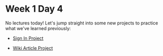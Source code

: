 # Week 1 Day 4

No lectures today! Let's jump straight into some new projects to practice what we've learned
previously:

- [Sign In Project](./sign_in_project/)

- [Wiki Article Project](./wiki_article_project/)
